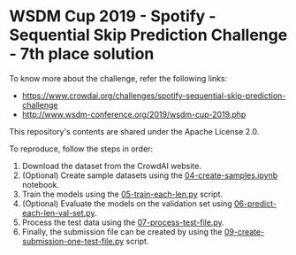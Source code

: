 # WSDM Cup 2019 - Spotify - Sequential Skip Prediction Challenge - 7th place solution

To know more about the challenge, refer the following links:
- https://www.crowdai.org/challenges/spotify-sequential-skip-prediction-challenge
- http://www.wsdm-conference.org/2019/wsdm-cup-2019.php

This repository's contents are shared under the Apache License 2.0.

To reproduce, follow the steps in order:
1. Download the dataset from the CrowdAI website.
2. (Optional) Create sample datasets using the [04-create-samples.ipynb](04-create-samples.ipynb) notebook.
3. Train the models using the [05-train-each-len.py](05-train-each-len.py) script.
4. (Optional) Evaluate the models on the validation set using [06-predict-each-len-val-set.py](06-predict-each-len-val-set.py).
5. Process the test data using the [07-process-test-file.py](07-process-test-file.py).
6. Finally, the submission file can be created by using the [09-create-submission-one-test-file.py](09-create-submission-one-test-file.py) script.
